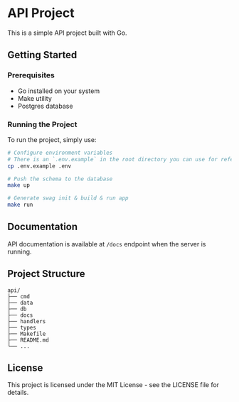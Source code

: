 # API Project

This is a simple API project built with Go.

## Getting Started

### Prerequisites

- Go installed on your system
- Make utility
- Postgres database

### Running the Project

To run the project, simply use:

```bash
# Configure environment variables
# There is an `.env.example` in the root directory you can use for reference
cp .env.example .env

# Push the schema to the database
make up

# Generate swag init & build & run app
make run
```

## Documentation

API documentation is available at `/docs` endpoint when the server is running.

## Project Structure

```
api/
├── cmd 
├── data
├── db
├── docs
├── handlers
├── types
├── Makefile
├── README.md
└── ...
```

## License

This project is licensed under the MIT License - see the LICENSE file for details.
